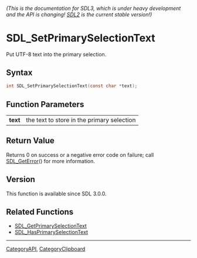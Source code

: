 ###### (This is the documentation for SDL3, which is under heavy development and the API is changing! [SDL2](https://wiki.libsdl.org/SDL2/) is the current stable version!)
# SDL_SetPrimarySelectionText

Put UTF-8 text into the primary selection.

## Syntax

```c
int SDL_SetPrimarySelectionText(const char *text);

```

## Function Parameters

|              |                                            |
| ------------ | ------------------------------------------ |
| **text**     | the text to store in the primary selection |

## Return Value

Returns 0 on success or a negative error code on failure; call
[SDL_GetError](SDL_GetError)() for more information.

## Version

This function is available since SDL 3.0.0.

## Related Functions

* [SDL_GetPrimarySelectionText](SDL_GetPrimarySelectionText)
* [SDL_HasPrimarySelectionText](SDL_HasPrimarySelectionText)

----
[CategoryAPI](CategoryAPI), [CategoryClipboard](CategoryClipboard)


